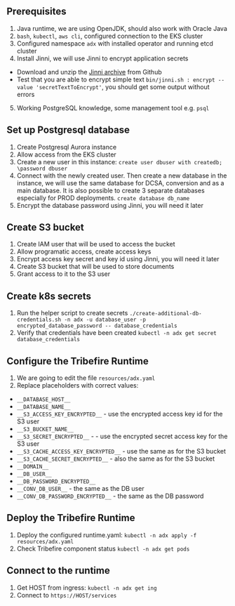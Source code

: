 ## Prerequisites
1. Java runtime, we are using OpenJDK, should also work with Oracle Java
2. `bash`, `kubectl`, `aws cli`, configured connection to the EKS cluster
3. Configured namespace `adx` with installed operator and running etcd cluster
4. Install Jinni, we will use Jinni to encrypt application secrets
 * Download and unzip the [Jinni archive](https://github.com/braintribehq/sns-resources/raw/main/resources/jinni-2.1.83-application.zip) from Github
 * Test that you are able to encrypt simple text `bin/jinni.sh : encrypt --value 'secretTextToEncrypt'`, you should get some output without errors
5. Working PostgreSQL knowledge, some management tool e.g. `psql`

## Set up Postgresql database
1. Create Postgresql Aurora instance
2. Allow access from the EKS cluster
2. Create a new user in this instance: `create user dbuser with createdb; \password dbuser`
3. Connect with the newly created user. Then create a new database in the instance, we will use the same database for DCSA, conversion and as a main database. It is also possible to create 3 separate databases especially for PROD deployments. `create database db_name`
4. Encrypt the database password using Jinni, you will need it later

## Create S3 bucket
1. Create IAM user that will be used to access the bucket
2. Allow programatic access, create access keys
3. Encrypt access key secret and key id using Jinni, you will need it later
4. Create S3 bucket that will be used to store documents
5. Grant access to it to the S3 user

## Create k8s secrets
1. Run the helper script to create secrets `./create-additional-db-credentials.sh -n adx -u database_user -p encrypted_database_password -- database_credentials`
2. Verify that credentials have been created `kubectl -n adx get secret database_credentials`

## Configure the Tribefire Runtime
1. We are going to edit the file `resources/adx.yaml`
2. Replace placeholders with correct values:
 * `__DATABASE_HOST__`
 * `__DATABASE_NAME__`
 * `__S3_ACCESS_KEY_ENCRYPTED__` - use the encrypted access key id for the S3 user
 * `__S3_BUCKET_NAME__`
 * `__S3_SECRET_ENCRYPTED__` -  - use the encrypted secret access key for the S3 user
 * `__S3_CACHE_ACCESS_KEY_ENCRYPTED__` - use the same as for the S3 bucket
 * `__S3_CACHE_SECRET_ENCRYPTED__` - also the same as for the S3 bucket
 * `__DOMAIN__`
 * `__DB_USER__`
 * `__DB_PASSWORD_ENCRYPTED__`
 * `__CONV_DB_USER__` -  the same as the DB user
 * `__CONV_DB_PASSWORD_ENCRYPTED__` - the same as the DB password

## Deploy the Tribefire Runtime
1. Deploy the configured runtime.yaml: `kubectl -n adx apply -f resources/adx.yaml`
2. Check Tribefire component status `kubectl -n adx get pods`

## Connect to the runtime
1. Get HOST from ingress: `kubectl -n adx get ing`
2. Connect to `https://HOST/services`